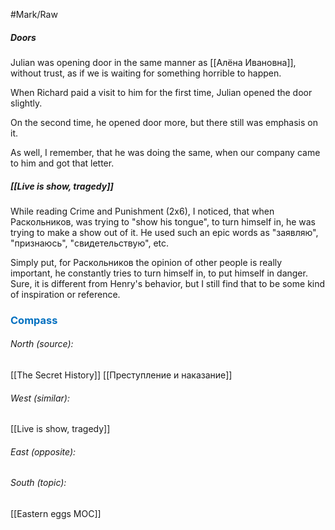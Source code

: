  #Mark/Raw 
##### Doors
Julian was opening door in the same manner as [[Алёна Ивановна]], without trust, as if we is waiting for something horrible to happen. 

When Richard paid a visit to him for the first time, Julian opened the door slightly. 

On the second time, he opened door more, but there still was emphasis on it. 

As well, I remember, that he was doing the same, when our company came to him and got that letter.
##### [[Live is show, tragedy]]
While reading Crime and Punishment (2x6), I noticed, that when Раскольников, was trying to "show his tongue", to turn himself in, he was trying to make a show out of it. He used such an epic words as "заявляю", "признаюсь", "свидетельствую", etc.

Simply put, for Раскольников the opinion of other people is really important, he constantly tries to turn himself in, to put himself in danger. Sure, it is different from Henry's behavior, but I still find that to be some kind of inspiration or reference.

### <span style="color:#0070c0">Compass</span>
###### North (source):
[[The Secret History]]
[[Преступление и наказание]]

###### West (similar):
[[Live is show, tragedy]]

###### East (opposite):


###### South (topic):
[[Eastern eggs MOC]]